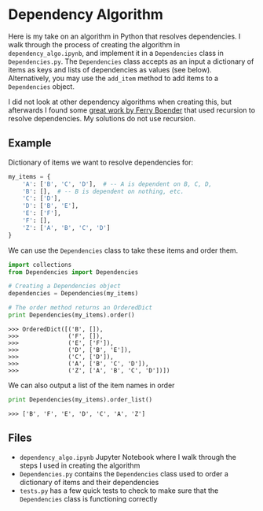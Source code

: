 # Dependency Algorithm

Here is my take on an algorithm in Python that resolves dependencies. I walk through the process of creating the algorithm in `dependency_algo.ipynb`, and implement it in a `Dependencies` class in `Dependencies.py`. The `Dependencies` class accepts as an input a dictionary of items as keys and lists of dependencies as values (see below). Alternatively, you may use the `add_item` method to add items to a `Dependencies` object.

I did not look at other dependency algorithms when creating this, but afterwards I found some [great work by Ferry Boender](http://www.electricmonk.nl/log/2008/08/07/dependency-resolving-algorithm/) that used recursion to resolve dependencies. My solutions do not use recursion.

## Example 

Dictionary of items we want to resolve dependencies for:

```python
my_items = {
    'A': ['B', 'C', 'D'],  # -- A is dependent on B, C, D,
    'B': [],  # -- B is dependent on nothing, etc.
    'C': ['D'],
    'D': ['B', 'E'],
    'E': ['F'],
    'F': [],
    'Z': ['A', 'B', 'C', 'D']
}
```

We can use the `Dependencies` class to take these items and order them.

```python
import collections
from Dependencies import Dependencies

# Creating a Dependencies object
dependencies = Dependencies(my_items)

# The order method returns an OrderedDict
print Dependencies(my_items).order()
```

```
>>> OrderedDict([('B', []),
>>>              ('F', []),
>>>              ('E', ['F']),
>>>              ('D', ['B', 'E']),
>>>              ('C', ['D']),
>>>              ('A', ['B', 'C', 'D']),
>>>              ('Z', ['A', 'B', 'C', 'D'])])
```

We can also output a list of the item names in order

```python
print Dependencies(my_items).order_list()
```

```
>>> ['B', 'F', 'E', 'D', 'C', 'A', 'Z']
```


## Files

- `dependency_algo.ipynb` Jupyter Notebook where I walk through the steps I used in creating the algorithm
- `Dependencies.py` contains the `Dependencies` class used to order a dictionary of items and their dependencies
- `tests.py` has a few quick tests to check to make sure that the `Dependencies` class is functioning correctly
